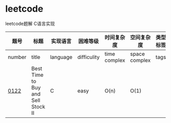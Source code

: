 # leetcode
leetcode题解 C语言实现

|题号|标题|实现语言|困难等级|时间复杂度|空间复杂度|类型标签|
|--|--|--|--|--|--|--|
|number|title|language|difficulity|time complex|space complex|tags|
|[0122](0122)|Best Time to Buy and Sell Stock II|C|easy|O(n)|O(1)||
